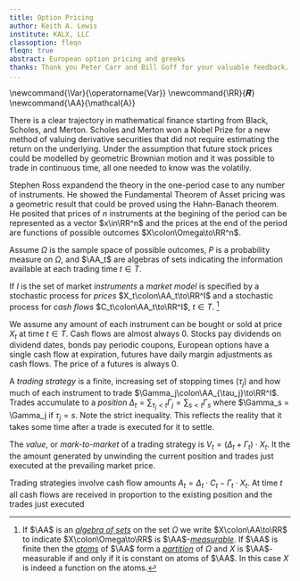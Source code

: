 ```yaml
---
title: Option Pricing
author: Keith A. Lewis
institute: KALX, LLC
classoption: fleqn
fleqn: true
abstract: European option pricing and greeks
thanks: Thank you Peter Carr and Bill Goff for your valuable feedback.
...
```


\newcommand{\Var}{\operatorname{Var}}
\newcommand{\RR}{𝑹}
\newcommand{\AA}{\mathcal{A}}

There is a clear trajectory in mathematical finance starting from Black, Scholes, and Merton.
Scholes and Merton won a Nobel Prize for a new method of valuing derivative securities that
did not require estimating the return on the underlying. Under the assumption that
future stock prices could be modelled by geometric Brownian motion and it was possible
to trade in continuous time, all one needed to know was the volatiliy.

Stephen Ross expandend the theory in the one-period case to any number of instruments.
He showed the Fundamental Theorem of Asset pricing was a geometric result that
could be proved using the Hahn-Banach theorem. 
He posited that prices of $n$ instruments at the begining of the period
can be represented as a vector $x\in\RR^n$ and the prices at the end
of the period are functions of possible outcomes $X\colon\Omega\to\RR^n$.

Assume $\Omega$ is the sample space of possible outcomes, $P$ is a probability measure
on $\Omega$, and $\AA_t$ are algebras of sets
indicating the information available at each trading time $t\in T$.

If $I$ is the set of market _instruments_ a _market model_ is specified by
a stochastic process for _prices_ $X_t\colon\AA_t\to\RR^I$
and a stochastic process for _cash flows_  $C_t\colon\AA_t\to\RR^I$, $t\in T$. [^1]

[^1]: If $\AA$ is an [_algebra of
sets_](https://en.wikipedia.org/wiki/Algebra_of_sets) on the set
$\Omega$ we write $X\colon\AA\to\RR$ to indicate $X\colon\Omega\to\RR$ is
$\AA$-[_measurable_](https://en.wikipedia.org/wiki/Measurable_function).
If $\AA$ is finite then the
[_atoms_](https://en.wikipedia.org/wiki/Atom_(measure_theory)) of $\AA$
form a [_partition_](https://en.wikipedia.org/wiki/Partition_of_a_set)
of $\Omega$ and $X$ is $\AA$-measurable if and only if it is constant
on atoms of $\AA$. In this case $X$ is indeed a function on the atoms.

We assume any amount of each instrument can be bought or sold at price $X_t$ at time $t\in T$.
Cash flows are almost always 0. Stocks pay dividends on dividend dates, bonds pay 
periodic coupons, European options have a single cash flow at expiration, futures have
daily margin adjustments as cash flows. The price of a futures is always 0.

A _trading strategy_ is a finite, increasing set of stopping times $(\tau_j)$
and how much of each instrument to trade $\Gamma_j\colon\AA_{\tau_j}\to\RR^I$.
Trades accumulate to a _position_ $\Delta_t = \sum_{\tau_j < t}\Gamma_j
= \sum_{s < t} \Gamma_s$ where $\Gamma_s = \Gamma_j if $\tau_j = s$.
Note the strict inequality. This reflects the reality that it takes some time
after a trade is executed for it to settle.

The _value_, or _mark-to-market_ of a trading strategy is
$V_t = (\Delta_t + \Gamma_t)\cdot X_t$. It the the amount
generated by unwinding the current position and trades just executed at
the prevailing market price.

Trading strategies involve cash flow amounts $A_t = \Delta_t\cdot C_t - \Gamma_t\cdot X_t$.
At time $t$ all cash flows are received in proportion to the existing position and
the trades just executed 
